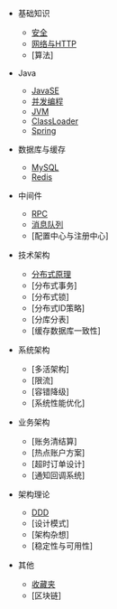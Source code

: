 * 基础知识
    * [安全](basic/security.md)
    * [网络与HTTP](basic/network_http.md)
    * [算法]

* Java

    * [JavaSE](java/javase.md)
    * [并发编程](java/concurrent.md)
    * [JVM](java/jvm.md)
    * [ClassLoader](java/classloader.md)
    * [Spring](java/spring.md)

* 数据库与缓存

    * [MySQL](db_cache/mysql.md)
    * [Redis](db_cache/redis.md)

* 中间件

    * [RPC](middleware/rpc.md)
    * [消息队列](middleware/mq.md)
    * [配置中心与注册中心]

* 技术架构

    * [分布式原理](tech_arch/distribution_consistence.md)
    * [分布式事务]
    * [分布式锁]
    * [分布式ID策略]
    * [分库分表]
    * [缓存数据库一致性]

* 系统架构

    * [多活架构]
    * [限流]
    * [容错降级]
    * [系统性能优化]

* 业务架构

    * [账务清结算]
    * [热点账户方案]
    * [超时订单设计]
    * [通知回调系统]

* 架构理论

    * [DDD](arch/arch_ddd.md)
    * [设计模式]
    * [架构杂想]
    * [稳定性与可用性]

* 其他

    * [收藏夹](others/favorites.md)
    * [区块链]